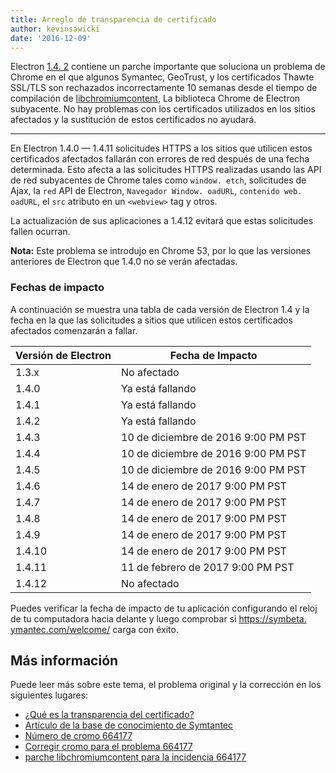```yaml
---
title: Arreglo de transparencia de certificado
author: kevinsawicki
date: '2016-12-09'
---
```


Electron [1.4. 2](https://github.com/electron/electron/releases/tag/v1.4.12) contiene un parche importante que soluciona un problema de Chrome en el que algunos Symantec, GeoTrust, y los certificados Thawte SSL/TLS son rechazados incorrectamente 10 semanas desde el tiempo de compilación de [libchromiumcontent](https://github.com/electron/libchromiumcontent), La biblioteca Chrome de Electron subyacente. No hay problemas con los certificados utilizados en los sitios afectados y la sustitución de estos certificados no ayudará.

---

En Electron 1.4.0 &mdash; 1.4.11 solicitudes HTTPS a los sitios que utilicen estos certificados afectados fallarán con errores de red después de una fecha determinada. Esto afecta a las solicitudes HTTPS realizadas usando las API de red subyacentes de Chrome tales como `window. etch`, solicitudes de Ajax, la `red` API </code> de Electron, `Navegador Window. oadURL`, `contenido web. oadURL`, el `src` atributo en un `<webview>` tag y otros.

La actualización de sus aplicaciones a 1.4.12 evitará que estas solicitudes fallen ocurran.

**Nota:** Este problema se introdujo en Chrome 53, por lo que las versiones anteriores de Electron que 1.4.0 no se verán afectadas.

### Fechas de impacto

A continuación se muestra una tabla de cada versión de Electron 1.4 y la fecha en la que las solicitudes a sitios que utilicen estos certificados afectados comenzarán a fallar.

<table class="table table-ruled table-full-width">
    <thead>
        <tr class="text-left">
            <th>Versión de Electron</th>
            <th>Fecha de Impacto</th>
        </tr>
    </thead>
    <tbody>
        <tr>
            <td>1.3.x</td>
            <td>No afectado</td>
        </tr>
        <tr>
            <td>1.4.0</td>
            <td>Ya está fallando</td>
        </tr>
        <tr>
            <td>1.4.1</td>
            <td>Ya está fallando</td>
        </tr>
        <tr>
            <td>1.4.2</td>
            <td>Ya está fallando</td>
        </tr>
        <tr>
            <td>1.4.3</td>
            <td>10 de diciembre de 2016 9:00 PM PST</td>
        </tr>
        <tr>
            <td>1.4.4</td>
            <td>10 de diciembre de 2016 9:00 PM PST</td>
        </tr>
        <tr>
            <td>1.4.5</td>
            <td>10 de diciembre de 2016 9:00 PM PST</td>
        </tr>
        <tr>
            <td>1.4.6</td>
            <td>14 de enero de 2017 9:00 PM PST</td>
        </tr>
        <tr>
            <td>1.4.7</td>
            <td>14 de enero de 2017 9:00 PM PST</td>
        </tr>
        <tr>
            <td>1.4.8</td>
            <td>14 de enero de 2017 9:00 PM PST</td>
        </tr>
        <tr>
            <td>1.4.9</td>
            <td>14 de enero de 2017 9:00 PM PST</td>
        </tr>
        <tr>
            <td>1.4.10</td>
            <td>14 de enero de 2017 9:00 PM PST</td>
        </tr>
        <tr>
            <td>1.4.11</td>
            <td>11 de febrero de 2017 9:00 PM PST</td>
        </tr>
        <tr>
            <td>1.4.12</td>
            <td>No afectado</td>
        </tr>
    </tbody>
</table>

Puedes verificar la fecha de impacto de tu aplicación configurando el reloj de tu computadora hacia delante y luego comprobar si [https://symbeta. ymantec.com/welcome/](https://symbeta.symantec.com/welcome/) carga con éxito.

## Más información

Puede leer más sobre este tema, el problema original y la corrección en los siguientes lugares:

- [¿Qué es la transparencia del certificado?](https://www.certificate-transparency.org/what-is-ct)
- [Artículo de la base de conocimiento de Symtantec](https://knowledge.symantec.com/support/ssl-certificates-support/index?page=content&id=ALERT2160)
- [Número de cromo 664177](https://bugs.chromium.org/p/chromium/issues/detail?id=664177)
- [Corregir cromo para el problema 664177](https://codereview.chromium.org/2495583002)
- [parche libchromiumcontent para la incidencia 664177](https://github.com/electron/libchromiumcontent/pull/248)

